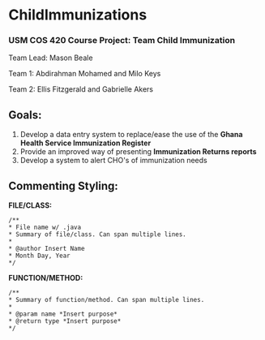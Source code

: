 # ChildImmunizations
### USM COS 420 Course Project: Team Child Immunization
Team Lead: Mason Beale

Team 1: Abdirahman Mohamed and Milo Keys

Team 2: Ellis Fitzgerald and Gabrielle Akers

## Goals:
1. Develop a data entry system to replace/ease the use of the <b>Ghana Health Service Immunization Register</b>
2. Provide an improved way of presenting <b>Immunization Returns reports</b>
3. Develop a system to alert CHO's of immunization needs

## Commenting Styling:
**FILE/CLASS:**

```
/**
* File name w/ .java
* Summary of file/class. Can span multiple lines.
*
* @author Insert Name
* Month Day, Year
*/
```

**FUNCTION/METHOD:**
```
/**
* Summary of function/method. Can span multiple lines.
*
* @param name *Insert purpose*
* @return type *Insert purpose*
*/
```
